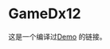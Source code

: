 # GameDx12
这是一个编译过[Demo]([https://github.com](https://github.com/joly200/Dx12GameDemo/tree/master)) 的链接。
